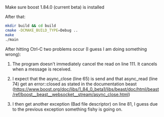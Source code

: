 Make sure boost 1.84.0 (current beta) is installed

After that:
```bash
mkdir build && cd build
cmake -DCMAKE_BUILD_TYPE=Debug ..
make
./main
```

After hitting Ctrl-C two problems occur (I guess I am doing something wrong):
1. The program doesn't immediately cancel the read on line 111. It cancels when a message is received.

2. I expect that the async_close (line 65) is send and that async_read (line 74) get an error::closed as stated in the documentation beast (https://www.boost.org/doc/libs/1_84_0_beta1/libs/beast/doc/html/beast/ref/boost__beast__websocket__stream/async_close.html)

3. I then get another exception (Bad file descriptor) on line 81, I guess due to the previous exception something fishy is going on.
